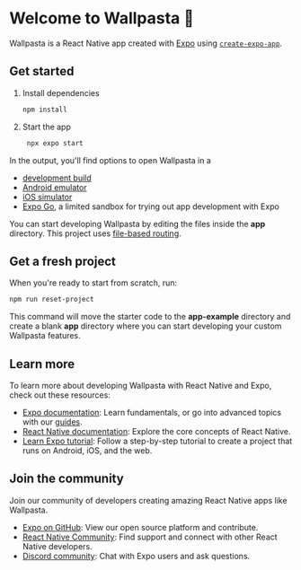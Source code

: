 # Welcome to Wallpasta 🍝

Wallpasta is a React Native app created with [Expo](https://expo.dev) using [`create-expo-app`](https://www.npmjs.com/package/create-expo-app).

## Get started

1. Install dependencies

   ```bash
   npm install
   ```

2. Start the app

   ```bash
    npx expo start
   ```

In the output, you'll find options to open Wallpasta in a

- [development build](https://docs.expo.dev/develop/development-builds/introduction/)
- [Android emulator](https://docs.expo.dev/workflow/android-studio-emulator/)
- [iOS simulator](https://docs.expo.dev/workflow/ios-simulator/)
- [Expo Go](https://expo.dev/go), a limited sandbox for trying out app development with Expo

You can start developing Wallpasta by editing the files inside the **app** directory. This project uses [file-based routing](https://docs.expo.dev/router/introduction).

## Get a fresh project

When you're ready to start from scratch, run:

```bash
npm run reset-project
```

This command will move the starter code to the **app-example** directory and create a blank **app** directory where you can start developing your custom Wallpasta features.

## Learn more

To learn more about developing Wallpasta with React Native and Expo, check out these resources:

- [Expo documentation](https://docs.expo.dev/): Learn fundamentals, or go into advanced topics with our [guides](https://docs.expo.dev/guides).
- [React Native documentation](https://reactnative.dev/docs/getting-started): Explore the core concepts of React Native.
- [Learn Expo tutorial](https://docs.expo.dev/tutorial/introduction/): Follow a step-by-step tutorial to create a project that runs on Android, iOS, and the web.

## Join the community

Join our community of developers creating amazing React Native apps like Wallpasta.

- [Expo on GitHub](https://github.com/expo/expo): View our open source platform and contribute.
- [React Native Community](https://reactnative.dev/community/support): Find support and connect with other React Native developers.
- [Discord community](https://chat.expo.dev): Chat with Expo users and ask questions.

